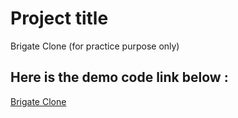 # Project title

Brigate Clone (for practice purpose only)

## Here is the demo code link below :

[Brigate Clone](https://nirobsaha420.github.io/First-Brigate-Clone/)
